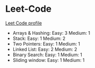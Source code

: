 # Leet-Code

<a href=https://leetcode.com/PavleProd/>Leet Code profile</a> 
<br/>
* Arrays & Hashing:
Easy: 3
Medium: 1
* Stack:
Easy: 1
Medium: 2
* Two Pointers:
Easy: 1
Medium: 1
* Linked List:
Easy: 2
Medium: 2
* Binary Search:
Easy: 1
Medium: 1
* Sliding window:
Easy: 1
Medium: 1
